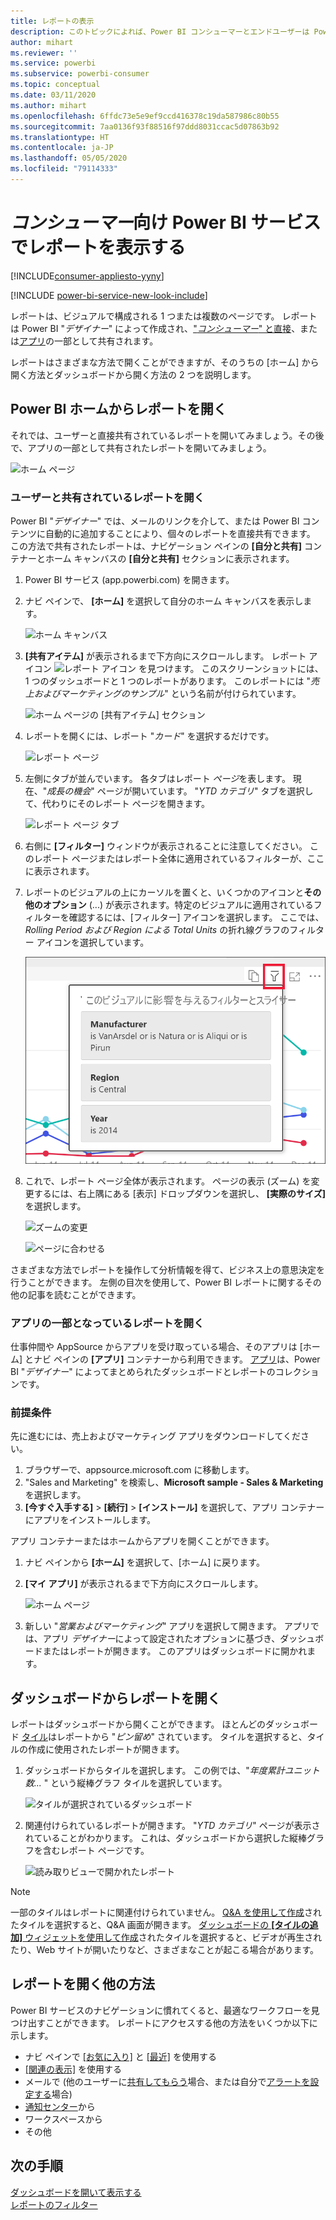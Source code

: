 ```yaml
---
title: レポートの表示
description: このトピックによれば、Power BI コンシューマーとエンドユーザーは Power BI レポートを開いて確認する必要がありました。
author: mihart
ms.reviewer: ''
ms.service: powerbi
ms.subservice: powerbi-consumer
ms.topic: conceptual
ms.date: 03/11/2020
ms.author: mihart
ms.openlocfilehash: 6ffdc73e5e9ef9ccd416378c19da587986c80b55
ms.sourcegitcommit: 7aa0136f93f88516f97ddd8031ccac5d07863b92
ms.translationtype: HT
ms.contentlocale: ja-JP
ms.lasthandoff: 05/05/2020
ms.locfileid: "79114333"
---
```

# <a name="view-a-report-in-the-power-bi-service-for-consumers"></a>*コンシューマー*向け Power BI サービスでレポートを表示する

[!INCLUDE[consumer-appliesto-yyny](../includes/consumer-appliesto-yyny.md)]

[!INCLUDE [power-bi-service-new-look-include](../includes/power-bi-service-new-look-include.md)]

レポートは、ビジュアルで構成される 1 つまたは複数のページです。 レポートは Power BI "*デザイナー*" によって作成され、["*コンシューマー*" と直接](end-user-shared-with-me.md)、または[アプリ](end-user-apps.md)の一部として共有されます。 

レポートはさまざまな方法で開くことができますが、そのうちの [ホーム] から開く方法とダッシュボードから開く方法の 2 つを説明します。 

<!-- add art-->


## <a name="open-a-report-from-power-bi-home"></a>Power BI ホームからレポートを開く
それでは、ユーザーと直接共有されているレポートを開いてみましょう。その後で、アプリの一部として共有されたレポートを開いてみましょう。

   ![ホーム ページ](./media/end-user-report-open/power-bi-home-canvas.png)

### <a name="open-a-report-that-has-been-shared-with-you"></a>ユーザーと共有されているレポートを開く
Power BI "*デザイナー*" では、メールのリンクを介して、または Power BI コンテンツに自動的に追加することにより、個々のレポートを直接共有できます。 この方法で共有されたレポートは、ナビゲーション ペインの **[自分と共有]** コンテナーとホーム キャンバスの **[自分と共有]** セクションに表示されます。

1. Power BI サービス (app.powerbi.com) を開きます。

2. ナビ ペインで、 **[ホーム]** を選択して自分のホーム キャンバスを表示します。  

   ![ホーム キャンバス](./media/end-user-report-open/power-bi-select-home-new.png)
   
3. **[共有アイテム]** が表示されるまで下方向にスクロールします。 レポート アイコン ![レポート アイコン](./media/end-user-report-open/power-bi-report-icon.png) を見つけます。 このスクリーンショットには、1 つのダッシュボードと 1 つのレポートがあります。 このレポートには "*売上およびマーケティングのサンプル*" という名前が付けられています。 
   
   ![ホーム ページの [共有アイテム] セクション](./media/end-user-report-open/power-bi-shared-new.png)

4. レポートを開くには、レポート "*カード*" を選択するだけです。

   ![レポート ページ](./media/end-user-report-open/power-bi-open.png)

5. 左側にタブが並んでいます。  各タブはレポート *ページ*を表します。 現在、"*成長の機会*" ページが開いています。 "*YTD カテゴリ*" タブを選択して、代わりにそのレポート ページを開きます。 

   ![レポート ページ タブ](./media/end-user-report-open/power-bi-ytd.png)

6. 右側に **[フィルター]** ウィンドウが表示されることに注意してください。 このレポート ページまたはレポート全体に適用されているフィルターが、ここに表示されます。

7. レポートのビジュアルの上にカーソルを置くと、いくつかのアイコンと**その他のオプション** (...) が表示されます。特定のビジュアルに適用されているフィルターを確認するには、[フィルター] アイコンを選択します。 ここでは、*Rolling Period および Region による Total Units* の折れ線グラフのフィルター アイコンを選択しています。

   ![レポート ページ タブ](./media/end-user-report-open/power-bi-visual-filters.png)

6. これで、レポート ページ全体が表示されます。 ページの表示 (ズーム) を変更するには、右上隅にある [表示] ドロップダウンを選択し、 **[実際のサイズ]** を選択します。

   ![ズームの変更](./media/end-user-report-open/power-bi-fit-new.png)

   ![ページに合わせる](./media/end-user-report-open/power-bi-actual.png)

さまざまな方法でレポートを操作して分析情報を得て、ビジネス上の意思決定を行うことができます。  左側の目次を使用して、Power BI レポートに関するその他の記事を読むことができます。 

### <a name="open-a-report-that-is-part-of-an-app"></a>アプリの一部となっているレポートを開く
仕事仲間や AppSource からアプリを受け取っている場合、そのアプリは [ホーム] とナビ ペインの **[アプリ]** コンテナーから利用できます。 [アプリ](end-user-apps.md)は、Power BI "*デザイナー*" によってまとめられたダッシュボードとレポートのコレクションです。

### <a name="prerequisites"></a>前提条件
先に進むには、売上およびマーケティング アプリをダウンロードしてください。
1. ブラウザーで、appsource.microsoft.com に移動します。
1. "Sales and Marketing" を検索し、**Microsoft sample - Sales & Marketing** を選択します。
1. **[今すぐ入手する]**  >  **[続行]**  >  **[インストール]** を選択して、アプリ コンテナーにアプリをインストールします。 

アプリ コンテナーまたはホームからアプリを開くことができます。
1. ナビ ペインから **[ホーム]** を選択して、[ホーム] に戻ります。

7. **[マイ アプリ]** が表示されるまで下方向にスクロールします。

   ![ホーム ページ](./media/end-user-report-open/power-bi-app.png)

8. 新しい "*営業およびマーケティング*" アプリを選択して開きます。 アプリでは、アプリ *デザイナー*によって設定されたオプションに基づき、ダッシュボードまたはレポートが開きます。 このアプリはダッシュボードに開かれます。  


## <a name="open-a-report-from-a-dashboard"></a>ダッシュボードからレポートを開く
レポートはダッシュボードから開くことができます。 ほとんどのダッシュボード [タイル](end-user-tiles.md)はレポートから "*ピン留め*" されています。 タイルを選択すると、タイルの作成に使用されたレポートが開きます。 

1. ダッシュボードからタイルを選択します。 この例では、"*年度累計ユニット数...* " という縦棒グラフ タイルを選択しています。

    ![タイルが選択されているダッシュボード](./media/end-user-report-open/power-bi-dashboard.png)

2.  関連付けられているレポートが開きます。 "*YTD カテゴリ*" ページが表示されていることがわかります。 これは、ダッシュボードから選択した縦棒グラフを含むレポート ページです。

    ![読み取りビューで開かれたレポート](./media/end-user-report-open/power-bi-report-tabs.png)

> [!NOTE]
> 一部のタイルはレポートに関連付けられていません。 [Q&A を使用して作成](end-user-q-and-a.md)されたタイルを選択すると、Q&A 画面が開きます。 [ダッシュボードの **[タイルの追加]** ウィジェットを使用して作成](../service-dashboard-add-widget.md)されたタイルを選択すると、ビデオが再生されたり、Web サイトが開いたりなど、さまざまなことが起こる場合があります。  


##  <a name="still-more-ways-to-open-a-report"></a>レポートを開く他の方法
Power BI サービスのナビゲーションに慣れてくると、最適なワークフローを見つけ出すことができます。 レポートにアクセスする他の方法をいくつか以下に示します。
- ナビ ペインで [[お気に入り]](end-user-favorite.md) と [[最近]](end-user-recent.md) を使用する    
- [[関連の表示]](end-user-related.md) を使用する    
- メールで (他のユーザーに[共有してもらう](../service-share-reports.md)場合、または自分で[アラートを設定する](end-user-alerts.md)場合)    
- [通知センター](end-user-notification-center.md)から    
- ワークスペースから
- その他

## <a name="next-steps"></a>次の手順
[ダッシュボードを開いて表示する](end-user-dashboard-open.md)    
[レポートのフィルター](end-user-report-filter.md)

